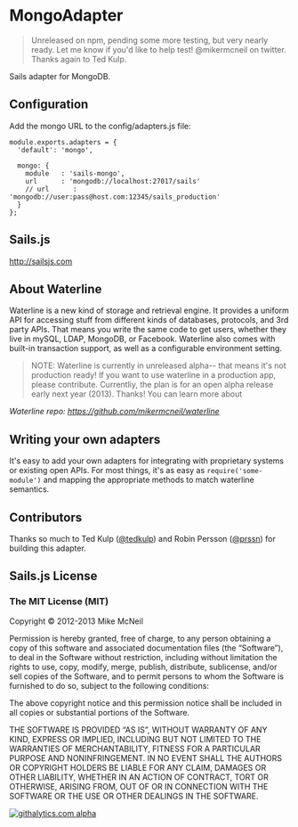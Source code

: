 # MongoAdapter

> Unreleased on npm, pending some more testing, but very nearly ready.  Let me know if you'd like to help test!  @mikermcneil on twitter.
> Thanks again to Ted Kulp.

Sails adapter for MongoDB.

## Configuration
Add the mongo URL to the config/adapters.js file:

    module.exports.adapters = {
      'default': 'mongo',

      mongo: {
        module   : 'sails-mongo',
        url      : 'mongodb://localhost:27017/sails'
        // url      : 'mongodb://user:pass@host.com:12345/sails_production'
      }
    };

## Sails.js
http://sailsjs.com

## About Waterline
Waterline is a new kind of storage and retrieval engine.  It provides a uniform API for accessing stuff from different kinds of databases, protocols, and 3rd party APIs.  That means you write the same code to get users, whether they live in mySQL, LDAP, MongoDB, or Facebook.
Waterline also comes with built-in transaction support, as well as a configurable environment setting. 
> NOTE: Waterline is currently in unreleased alpha-- that means it's not production ready!  If you want to use waterline in a production app, please contribute.  Currentliy, the plan is for an open alpha release early next year (2013).  Thanks!
You can learn more about

*Waterline repo: https://github.com/mikermcneil/waterline*

## Writing your own adapters
It's easy to add your own adapters for integrating with proprietary systems or existing open APIs.  For most things, it's as easy as `require('some-module')` and mapping the appropriate methods to match waterline semantics.

## Contributors
Thanks so much to Ted Kulp ([@tedkulp](https://twitter.com/tedkulp)) and Robin Persson ([@prssn](https://twitter.com/prssn)) for building this adapter.


## Sails.js License

### The MIT License (MIT)

Copyright © 2012-2013 Mike McNeil

Permission is hereby granted, free of charge, to any person obtaining a copy of this software and associated documentation files (the “Software”), to deal in the Software without restriction, including without limitation the rights to use, copy, modify, merge, publish, distribute, sublicense, and/or sell copies of the Software, and to permit persons to whom the Software is furnished to do so, subject to the following conditions:

The above copyright notice and this permission notice shall be included in all copies or substantial portions of the Software.

THE SOFTWARE IS PROVIDED “AS IS”, WITHOUT WARRANTY OF ANY KIND, EXPRESS OR IMPLIED, INCLUDING BUT NOT LIMITED TO THE WARRANTIES OF MERCHANTABILITY, FITNESS FOR A PARTICULAR PURPOSE AND NONINFRINGEMENT. IN NO EVENT SHALL THE AUTHORS OR COPYRIGHT HOLDERS BE LIABLE FOR ANY CLAIM, DAMAGES OR OTHER LIABILITY, WHETHER IN AN ACTION OF CONTRACT, TORT OR OTHERWISE, ARISING FROM, OUT OF OR IN CONNECTION WITH THE SOFTWARE OR THE USE OR OTHER DEALINGS IN THE SOFTWARE.

[![githalytics.com alpha](https://cruel-carlota.pagodabox.com/a22d3919de208c90c898986619efaa85 "githalytics.com")](http://githalytics.com/mikermcneil/waterline)
